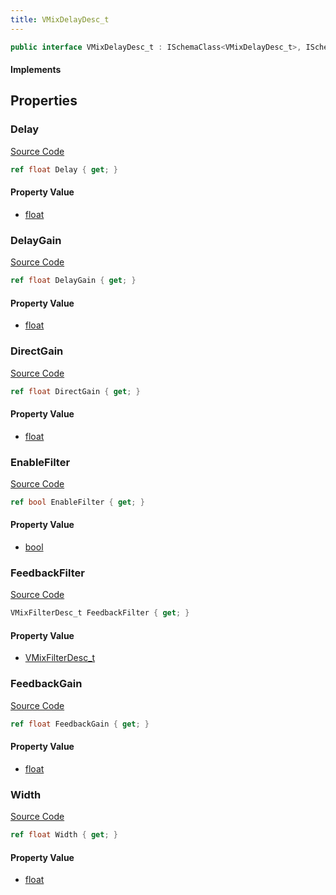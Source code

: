 ```yaml
---
title: VMixDelayDesc_t
---
```


```csharp
public interface VMixDelayDesc_t : ISchemaClass<VMixDelayDesc_t>, ISchemaField, ISchemaClass, INativeHandle
```

#### Implements

## Properties

### Delay

[Source Code](https://github.com/swiftly-solution/swiftlys2/blob/main/managed/src/SwiftlyS2.Generated/Schemas/Interfaces/VMixDelayDesc_t.cs#L21)

```csharp
ref float Delay { get; }
```

#### Property Value

- [float](https://learn.microsoft.com/dotnet/api/system.single)

### DelayGain

[Source Code](https://github.com/swiftly-solution/swiftlys2/blob/main/managed/src/SwiftlyS2.Generated/Schemas/Interfaces/VMixDelayDesc_t.cs#L25)

```csharp
ref float DelayGain { get; }
```

#### Property Value

- [float](https://learn.microsoft.com/dotnet/api/system.single)

### DirectGain

[Source Code](https://github.com/swiftly-solution/swiftlys2/blob/main/managed/src/SwiftlyS2.Generated/Schemas/Interfaces/VMixDelayDesc_t.cs#L23)

```csharp
ref float DirectGain { get; }
```

#### Property Value

- [float](https://learn.microsoft.com/dotnet/api/system.single)

### EnableFilter

[Source Code](https://github.com/swiftly-solution/swiftlys2/blob/main/managed/src/SwiftlyS2.Generated/Schemas/Interfaces/VMixDelayDesc_t.cs#L19)

```csharp
ref bool EnableFilter { get; }
```

#### Property Value

- [bool](https://learn.microsoft.com/dotnet/api/system.boolean)

### FeedbackFilter

[Source Code](https://github.com/swiftly-solution/swiftlys2/blob/main/managed/src/SwiftlyS2.Generated/Schemas/Interfaces/VMixDelayDesc_t.cs#L17)

```csharp
VMixFilterDesc_t FeedbackFilter { get; }
```

#### Property Value

- [VMixFilterDesc_t](/docs/api/shared/schemadefinitions/vmixfilterdesc_t)

### FeedbackGain

[Source Code](https://github.com/swiftly-solution/swiftlys2/blob/main/managed/src/SwiftlyS2.Generated/Schemas/Interfaces/VMixDelayDesc_t.cs#L27)

```csharp
ref float FeedbackGain { get; }
```

#### Property Value

- [float](https://learn.microsoft.com/dotnet/api/system.single)

### Width

[Source Code](https://github.com/swiftly-solution/swiftlys2/blob/main/managed/src/SwiftlyS2.Generated/Schemas/Interfaces/VMixDelayDesc_t.cs#L29)

```csharp
ref float Width { get; }
```

#### Property Value

- [float](https://learn.microsoft.com/dotnet/api/system.single)

